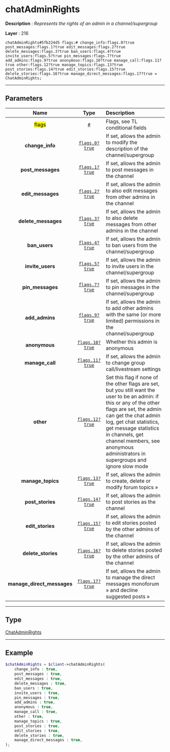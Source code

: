 # chatAdminRights

**Description** : *Represents the rights of an admin in a channel/supergroup*

**Layer** : 216

```tl
chatAdminRights#5fb224d5 flags:# change_info:flags.0?true post_messages:flags.1?true edit_messages:flags.2?true delete_messages:flags.3?true ban_users:flags.4?true invite_users:flags.5?true pin_messages:flags.7?true add_admins:flags.9?true anonymous:flags.10?true manage_call:flags.11?true other:flags.12?true manage_topics:flags.13?true post_stories:flags.14?true edit_stories:flags.15?true delete_stories:flags.16?true manage_direct_messages:flags.17?true = ChatAdminRights;
```

---

## Parameters

| Name | Type | Description |
| :---: | :---: | :--- |
| <mark>flags</mark> | [`#`](type/#) | Flags, see TL conditional fields |
| **change_info** | [`flags.0?true`](type/true) | If set, allows the admin to modify the description of the channel/supergroup |
| **post_messages** | [`flags.1?true`](type/true) | If set, allows the admin to post messages in the channel |
| **edit_messages** | [`flags.2?true`](type/true) | If set, allows the admin to also edit messages from other admins in the channel |
| **delete_messages** | [`flags.3?true`](type/true) | If set, allows the admin to also delete messages from other admins in the channel |
| **ban_users** | [`flags.4?true`](type/true) | If set, allows the admin to ban users from the channel/supergroup |
| **invite_users** | [`flags.5?true`](type/true) | If set, allows the admin to invite users in the channel/supergroup |
| **pin_messages** | [`flags.7?true`](type/true) | If set, allows the admin to pin messages in the channel/supergroup |
| **add_admins** | [`flags.9?true`](type/true) | If set, allows the admin to add other admins with the same (or more limited) permissions in the channel/supergroup |
| **anonymous** | [`flags.10?true`](type/true) | Whether this admin is anonymous |
| **manage_call** | [`flags.11?true`](type/true) | If set, allows the admin to change group call/livestream settings |
| **other** | [`flags.12?true`](type/true) | Set this flag if none of the other flags are set, but you still want the user to be an admin: if this or any of the other flags are set, the admin can get the chat admin log, get chat statistics, get message statistics in channels, get channel members, see anonymous administrators in supergroups and ignore slow mode |
| **manage_topics** | [`flags.13?true`](type/true) | If set, allows the admin to create, delete or modify forum topics » |
| **post_stories** | [`flags.14?true`](type/true) | If set, allows the admin to post stories as the channel |
| **edit_stories** | [`flags.15?true`](type/true) | If set, allows the admin to edit stories posted by the other admins of the channel |
| **delete_stories** | [`flags.16?true`](type/true) | If set, allows the admin to delete stories posted by the other admins of the channel |
| **manage_direct_messages** | [`flags.17?true`](type/true) | If set, allows the admin to manage the direct messages monoforum » and decline suggested posts » |

---

## Type

[ChatAdminRights](type/ChatAdminRights)

---

## Example

```php
$chatAdminRights = $client->chatAdminRights(
	change_info : true,
	post_messages : true,
	edit_messages : true,
	delete_messages : true,
	ban_users : true,
	invite_users : true,
	pin_messages : true,
	add_admins : true,
	anonymous : true,
	manage_call : true,
	other : true,
	manage_topics : true,
	post_stories : true,
	edit_stories : true,
	delete_stories : true,
	manage_direct_messages : true,
);
```